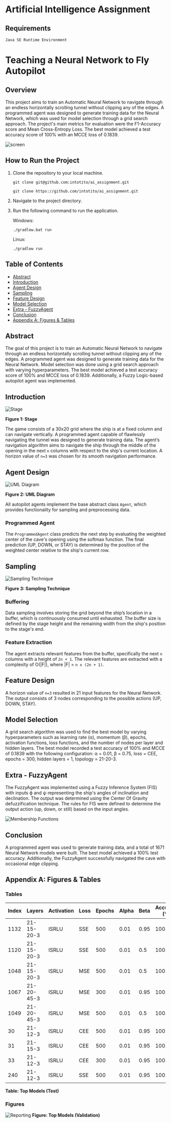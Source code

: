 # Artificial Intelligence Assignment


## Requirements
 `Java SE Runtime Environment`


# Teaching a Neural Network to Fly Autopilot

## Overview
This project aims to train an Automatic Neural Network to navigate through an endless horizontally scrolling tunnel without clipping any of the edges. A programmed agent was designed to generate training data for the Neural Network, which was used for model selection through a grid search approach. The project's main metrics for evaluation were the F1-Accuracy score and Mean Cross-Entropy Loss. The best model achieved a test accuracy score of 100% with an MCCE loss of 0.1839.

![screen](./images/screen.png)


## How to Run the Project
1. Clone the repository to your local machine. 
     ```
    git clone git@github.com:intotito/ai_assignment.git
    ``` 
    ```
    git clone https://github.com/intotito/ai_assignment.git
    ```
2. Navigate to the project directory.
3. Run the following command to run the application. 

    Windows:
    ```
    ./gradlew.bat run
    ```
    Linux:
    ```
    ./gradlew run
    ```

## Table of Contents

- [Abstract](#abstract)
- [Introduction](#introduction)
- [Agent Design](#agent-design)
- [Sampling](#sampling)
- [Feature Design](#feature-design)
- [Model Selection](#model-selection)
- [Extra - FuzzyAgent](#extra---fuzzyagent)
- [Conclusion](#conclusion)
- [Appendix A: Figures & Tables](#appendix-a-figures--tables)

## Abstract

The goal of this project is to train an Automatic Neural Network to navigate through an endless horizontally scrolling tunnel without clipping any of the edges. A programmed agent was designed to generate training data for the Neural Network. Model selection was done using a grid search approach with varying hyperparameters. The best model achieved a test accuracy score of 100% and MCCE loss of 0.1839. Additionally, a Fuzzy Logic-based autopilot agent was implemented.

## Introduction
![Stage](./images/stage.png)

**Figure 1: Stage**


The game consists of a 30x20 grid where the ship is at a fixed column and can navigate vertically. A programmed agent capable of flawlessly navigating the tunnel was designed to generate training data. The agent’s navigation algorithm aims to navigate the ship through the middle of the opening in the next `n` columns with respect to the ship's current location. A horizon value of `n=3` was chosen for its smooth navigation performance.

## Agent Design


![UML Diagram](./images/uml.png)

**Figure 2: UML Diagram**

All autopilot agents implement the base abstract class `Agent`, which provides functionality for sampling and preprocessing data.

### Programmed Agent

The `ProgrammedAgent` class predicts the next step by evaluating the weighted center of the cave's opening using the softmax function. The final prediction (UP, DOWN, or STAY) is determined by the position of the weighted center relative to the ship's current row.

## Sampling
![Sampling Technique](./images/sampling.png)

**Figure 3: Sampling Technique**
### Buffering

Data sampling involves storing the grid beyond the ship’s location in a buffer, which is continuously consumed until exhausted. The buffer size is defined by the stage height and the remaining width from the ship's position to the stage's end.

### Feature Extraction

The agent extracts relevant features from the buffer, specifically the next `n` columns with a height of `2n + 1`. The relevant features are extracted with a complexity of O(|F|), where |F| = `n x (2n + 1)`.

## Feature Design

A horizon value of `n=3` resulted in 21 input features for the Neural Network. The output consists of 3 nodes corresponding to the possible actions (UP, DOWN, STAY).

## Model Selection

A grid search algorithm was used to find the best model by varying hyperparameters such as learning rate (α), momentum (β), epochs, activation functions, loss functions, and the number of nodes per layer and hidden layers. The best model recorded a test accuracy of 100% and MCCE of 0.1839 with the following configuration: α = 0.01, β = 0.75, loss = CEE, epochs = 300, hidden layers = 1, topology = 21-20-3.

## Extra - FuzzyAgent

The FuzzyAgent was implemented using a Fuzzy Inference System (FIS) with inputs ϕ and ψ representing the ship's angles of inclination and declination. The output was determined using the Center Of Gravity defuzzification technique. The rules for FIS were defined to determine the output action (up, down, or still) based on the input angles.

![Membership Functions](./images/fzzy.png)

## Conclusion

A programmed agent was used to generate training data, and a total of 1671 Neural Network models were built. The best model achieved a 100% test accuracy. Additionally, the FuzzyAgent successfully navigated the cave with occasional edge clipping.

## Appendix A: Figures & Tables

### Tables

| Index | Layers       | Activation | Loss | Epochs | Alpha | Beta | Accuracy (%) | MCE    |
|-------|--------------|------------|------|--------|-------|------|--------------|--------|
| 1132  | 21-15-20-3   | ISRLU      | SSE  | 500    | 0.01  | 0.95 | 100.00       | 0.1819 |
| 1120  | 21-15-20-3   | ISRLU      | SSE  | 500    | 0.01  | 0.5  | 100.00       | 0.1827 |
| 1048  | 21-15-20-3   | ISRLU      | MSE  | 500    | 0.01  | 0.5  | 100.00       | 0.1835 |
| 1067  | 21-20-45-3   | ISRLU      | MSE  | 300    | 0.01  | 0.95 | 100.00       | 0.1835 |
| 1049  | 21-20-45-3   | ISRLU      | MSE  | 500    | 0.01  | 0.5  | 100.00       | 0.1836 |
| 30    | 21-12-3      | ISRLU      | CEE  | 500    | 0.01  | 0.95 | 100.00       | 0.1838 |
| 31    | 21-15-3      | ISRLU      | CEE  | 500    | 0.01  | 0.95 | 100.00       | 0.1838 |
| 33    | 21-12-3      | ISRLU      | CEE  | 300    | 0.01  | 0.95 | 100.00       | 0.1838 |
| 240   | 21-12-3      | ISRLU      | SSE  | 500    | 0.01  | 0.95 | 100.00       | 0.1838 |

**Table: Top Models (Test)**

### Figures

![Reporting](./images/test_report.png)
**Figure: Top Models (Validation)**

 